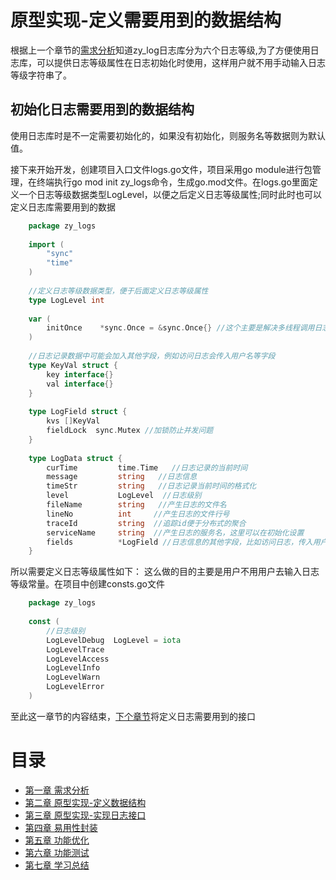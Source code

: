 # 原型实现-定义需要用到的数据结构

根据上一个章节的[需求分析][第一章]知道zy_log日志库分为六个日志等级,为了方便使用日志库，可以提供日志等级属性在日志初始化时使用，这样用户就不用手动输入日志等级字符串了。

## 初始化日志需要用到的数据结构

使用日志库时是不一定需要初始化的，如果没有初始化，则服务名等数据则为默认值。

接下来开始开发，创建项目入口文件logs.go文件，项目采用go module进行包管理，在终端执行go mod init zy_logs命令，生成go.mod文件。在logs.go里面定义一个日志等级数据类型LogLevel，以便之后定义日志等级属性;同时此时也可以定义日志库需要用到的数据
```go
    package zy_logs
    
    import (
    	"sync"
    	"time"
    )
    
    //定义日志等级数据类型，便于后面定义日志等级属性
    type LogLevel int
    
    var (
    	initOnce    *sync.Once = &sync.Once{} //这个主要是解决多线程调用日志库带来的并发问题
    )
    
    //日志记录数据中可能会加入其他字段，例如访问日志会传入用户名等字段
    type KeyVal struct {
    	key interface{}
    	val interface{}
    }
    
    type LogField struct {
    	kvs []KeyVal
    	fieldLock  sync.Mutex //加锁防止并发问题
    }
    
    type LogData struct {
    	curTime         time.Time   //日志记录的当前时间
    	message         string   //日志信息
    	timeStr         string   //日志记录当前时间的格式化
    	level           LogLevel  //日志级别
    	fileName        string   //产生日志的文件名
    	lineNo          int     //产生日志的文件行号
    	traceId         string  //追踪id便于分布式的聚合
    	serviceName     string  //产生日志的服务名，这里可以在初始化设置
    	fields          *LogField //日志信息的其他字段，比如访问日志，传入用户名等字段
    }
```

所以需要定义日志等级属性如下：
这么做的目的主要是用户不用用户去输入日志等级常量。在项目中创建consts.go文件

```go
    package zy_logs
    
    const (
    	//日志级别
    	LogLevelDebug  LogLevel = iota
    	LogLevelTrace
    	LogLevelAccess
    	LogLevelInfo
    	LogLevelWarn
    	LogLevelError
    )
```
至此这一章节的内容结束，[下个章节][第三章]将定义日志需要用到的接口

# 目录

- [第一章 需求分析][第一章]
- [第二章 原型实现-定义数据结构][第二章]
- [第三章 原型实现-实现日志接口][第三章]
- [第四章 易用性封装][第四章]
- [第五章 功能优化][第五章]
- [第六章 功能测试][第六章]
- [第七章 学习总结][第七章]

[第一章]: ../part1
[第二章]: ../part2
[第三章]: ../part3
[第四章]: ../part4
[第五章]: ../part5
[第六章]: ../part6
[第七章]: ../part7